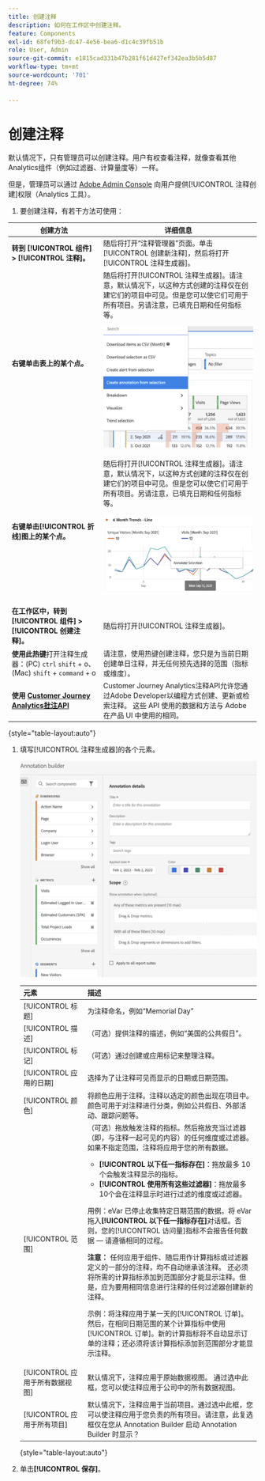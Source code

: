 ```yaml
---
title: 创建注释
description: 如何在工作区中创建注释。
feature: Components
exl-id: 68fef9b3-dc47-4e56-bea6-d1c4c39fb51b
role: User, Admin
source-git-commit: e1815cad331b47b281f61d427ef342ea3b5b5d87
workflow-type: tm+mt
source-wordcount: '701'
ht-degree: 74%

---
```


# 创建注释

默认情况下，只有管理员可以创建注释。用户有权查看注释，就像查看其他Analytics组件（例如过滤器、计算量度等）一样。

但是，管理员可以通过 [Adobe Admin Console](https://experienceleague.adobe.com/docs/analytics/admin/admin-console/permissions/analytics-tools.html) 向用户提供[!UICONTROL 注释创建]权限（Analytics 工具）。

1. 要创建注释，有若干方法可使用：

| 创建方法 | 详细信息 |
| --- | --- |
| **转到 [!UICONTROL 组件] > [!UICONTROL 注释]。** | 随后将打开“注释管理器”页面。单击[!UICONTROL 创建新注释]，然后将打开[!UICONTROL 注释生成器]。 |
| **右键单击表上的某个点。** | 随后将打开[!UICONTROL 注释生成器]。请注意，默认情况下，以这种方式创建的注释仅在创建它们的项目中可见。但是您可以使它们可用于所有项目。另请注意，已填充日期和任何指标等。<p>![](assets/annotate-table.png) |
| **右键单击[!UICONTROL 折线]图上的某个点。** | 随后将打开[!UICONTROL 注释生成器]。请注意，默认情况下，以这种方式创建的注释仅在创建它们的项目中可见。但是您可以使它们可用于所有项目。另请注意，已填充日期和任何指标等。<p>![](assets/annotate-line.png) |
| **在工作区中，转到[!UICONTROL 组件] > [!UICONTROL 创建注释]。** | 随后将打开[!UICONTROL 注释生成器]。 |
| **使用此热键**&#x200B;打开注释生成器：(PC) `ctrl` `shift` + o、(Mac) `shift` + `command` + o | 请注意，使用热键创建注释，您只是为当前日期创建单日注释，并无任何预先选择的范围（指标或维度）。 |
| **使用 [Customer Journey Analytics批注API](https://developer.adobe.com/cja-apis/docs/endpoints/annotations/)** | Customer Journey Analytics注释API允许您通过Adobe Developer以编程方式创建、更新或检索注释。 这些 API 使用的数据和方法与 Adobe 在产品 UI 中使用的相同。 |

{style="table-layout:auto"}

1. 填写[!UICONTROL 注释生成器]的各个元素。

   ![显示下节中所述字段和选项的注释详细信息窗口。](assets/ann-builder.png)

   | 元素 | 描述 |
   | --- | --- |
   | [!UICONTROL 标题] | 为注释命名，例如“Memorial Day” |
   | [!UICONTROL 描述] | （可选）提供注释的描述，例如“美国的公共假日”。 |
   | [!UICONTROL 标记] | （可选）通过创建或应用标记来整理注释。 |
   | [!UICONTROL 应用的日期] | 选择为了让注释可见而显示的日期或日期范围。 |
   | [!UICONTROL 颜色] | 将颜色应用于注释。注释以选定的颜色出现在项目中。颜色可用于对注释进行分类，例如公共假日、外部活动、跟踪问题等。 |
   | [!UICONTROL 范围] | （可选）拖放触发注释的指标。然后拖放充当过滤器（即，与注释一起可见的内容）的任何维度或过滤器。 如果不指定范围，注释将应用于您的所有数据。<ul><li>**[!UICONTROL 以下任一指标存在]**：拖放最多 10 个会触发注释显示的指标。</li><li>**[!UICONTROL 使用所有这些过滤器]**：拖放最多10个会在注释显示时进行过滤的维度或过滤器。</li></ul><p>用例：eVar 已停止收集特定日期范围的数据。将 eVar 拖入&#x200B;**[!UICONTROL 以下任一指标存在]**&#x200B;对话框。否则，您的[!UICONTROL 访问量]指标不会报告任何数据 — 请遵循相同的过程。<p>**注意：** 任何应用于组件、随后用作计算指标或过滤器定义的一部分的注释，均不自动继承该注释。 还必须将所需的计算指标添加到范围部分才能显示注释。但是，应为要用相同信息进行注释的任何过滤器创建新的注释。<p>示例：将注释应用于某一天的[!UICONTROL 订单]。然后，在相同日期范围的某个计算指标中使用[!UICONTROL 订单]。新的计算指标将不自动显示订单的注释；还必须将该计算指标添加到范围部分才能显示注释。 |
   | [!UICONTROL 应用于所有数据视图] | 默认情况下，注释应用于原始数据视图。 通过选中此框，您可以使注释应用于公司中的所有数据视图。 |
   | [!UICONTROL 应用于所有项目] | 默认情况下，注释应用于当前项目。通过选中此框，您可以使注释应用于您负责的所有项目。请注意，此复选框仅在您从 Annotation Builder 启动 Annotation Builder 时显示？ |

   {style="table-layout:auto"}

1. 单击&#x200B;**[!UICONTROL 保存]**。
